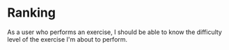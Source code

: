 # Ranking

As a user who performs an exercise, I should be able to know the difficulty
level of the exercise I'm about to perform.
